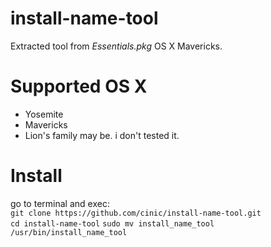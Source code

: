 # install-name-tool
Extracted tool from *Essentials.pkg* OS X Mavericks.

# Supported OS X
* Yosemite
* Mavericks
* Lion's family may be. i don't tested it.

# Install
go to terminal and exec:  
`git clone https://github.com/cinic/install-name-tool.git`   
`cd install-name-tool`
`sudo mv install_name_tool /usr/bin/install_name_tool`   
